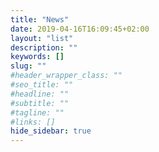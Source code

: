 ```yaml
---
title: "News"
date: 2019-04-16T16:09:45+02:00
layout: "list"
description: ""
keywords: []
slug: ""
#header_wrapper_class: ""
#seo_title: ""
#headline: ""
#subtitle: ""
#tagline: ""
#links: []
hide_sidebar: true
---
```



